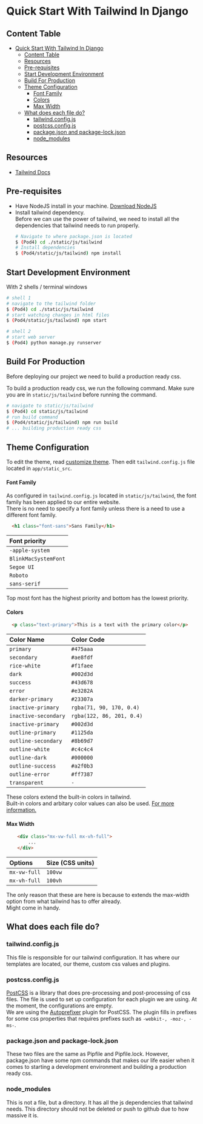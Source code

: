 # Quick Start With Tailwind In Django

## Content Table

- [Quick Start With Tailwind In Django](#quick-start-with-tailwind-in-django)
  - [Content Table](#content-table)
  - [Resources](#resources)
  - [Pre-requisites](#pre-requisites)
  - [Start Development Environment](#start-development-environment)
  - [Build For Production](#build-for-production)
  - [Theme Configuration](#theme-configuration)
      - [Font Family](#font-family)
      - [Colors](#colors)
      - [Max Width](#max-width)
  - [What does each file do?](#what-does-each-file-do)
    - [tailwind.config.js](#tailwindconfigjs)
    - [postcss.config.js](#postcssconfigjs)
    - [package.json and package-lock.json](#packagejson-and-package-lockjson)
    - [node_modules](#node_modules)


## Resources
- [Tailwind Docs](https://tailwindcss.com/docs/)

## Pre-requisites

- Have NodeJS install in your machine. [Download NodeJS](https://nodejs.org/en/download/)
- Install tailwind dependency. \
  Before we can use the power of tailwind, we need to install all the dependencies that tailwind needs to run properly.
  ```bash
  # Navigate to where package.json is located
  $ (Pod4) cd ./static/js/tailwind
  # Install dependencies
  $ (Pod4/static/js/tailwind) npm install
  ```

## Start Development Environment

With 2 shells / terminal windows
```bash
# shell 1
# navigate to the tailwind folder
$ (Pod4) cd ./static/js/tailwind
# start watching changes in html files
$ (Pod4/static/js/tailwind) npm start
```

```bash
# shell 2
# start web server
$ (Pod4) python manage.py runserver
```

## Build For Production
Before deploying our project we need to build a production ready css.

To build a production ready css, we run the following command. Make sure you are in `static/js/tailwind` before running the command.
```bash
# navigate to static/js/tailwind
$ (Pod4) cd static/js/tailwind
# run build command
$ (Pod4/static/js/tailwind) npm run build
# ... building production ready css
```

## Theme Configuration

To edit the theme, read [customize theme](https://tailwindcss.com/docs/theme). Then edit `tailwind.config.js` file located in `app/static_src`.

#### Font Family

As configured in `tailwind.config.js` located in `static/js/tailwind`, the font family has been applied to our entire website. \
There is no need to specify a font family unless there is a need to use a different font family.

```html
  <h1 class="font-sans">Sans Family</h1>
```

| Font priority |
| :-------- | 
| `-apple-system` | 
| `BlinkMacSystemFont` | 
| `Segoe UI` | 
| `Roboto` | 
| `sans-serif` | 

Top most font has the highest priority and bottom has the lowest priority.

#### Colors

```html
  <p class="text-primary">This is a text with the primary color</p>
```

| Color Name | Color Code |
| :-------- | :------- |  
| `primary`      | `#475aaa` | 
| `secondary`      | `#ae8fdf` |
| `rice-white`      | `#f1faee` |
| `dark`      | `#002d3d` |
| `success`      | `#43d678` |
| `error`      | `#e3282A` |
| `darker-primary`      | `#23307a` |
| `inactive-primary`      | `rgba(71, 90, 170, 0.4)` |
| `inactive-secondary`      | `rgba(122, 86, 201, 0.4)` |
| `inactive-primary`      | `#002d3d` |
| `outline-primary`      | `#1125da` |
| `outline-secondary`      | `#8b69d7` |
| `outline-white`      | `#c4c4c4` |
| `outline-dark`      | `#000000` |
| `outline-success`      | `#a2f0b3` |
| `outline-error`      | `#ff7387` |
| `transparent` | `-` |

These colors extend the built-in colors in tailwind. \
Built-in colors and arbitary color values can also be used. [For more information.](https://tailwindcss.com/docs/customizing-colors)

#### Max Width

```html
    <div class="mx-vw-full mx-vh-full">
        ...
    </div>
```
| Options   | Size (CSS units) | 
| :-------- | :------- |  
| `mx-vw-full` | `100vw` | 
| `mx-vh-full`      | `100vh` |

The only reason that these are here is because to extends the max-width \
option from what tailwind has to offer already. \
Might come in handy.

## What does each file do?

### tailwind.config.js
This file is responsible for our tailwind configuration. It has where our templates are located, our theme, custom css values and plugins.

### postcss.config.js
[PostCSS](https://postcss.org/) is a library that does pre-processing and post-processing of css files. The file is used to set up configuration for each plugin we are using. At the moment, the configurations are empty. \
We are using the [Autoprefixer](https://github.com/postcss/autoprefixer) plugin for PostCSS. The plugin fills in prefixes for some css properties that requires prefixes such as `-webkit-, -moz-, -ms-`.

### package.json and package-lock.json
These two files are the same as Pipfile and Pipfile.lock. However, package.json have some npm commands that makes our life easier when it comes to starting a development environment and building a production ready css.

### node_modules
This is not a file, but a directory. It has all the js dependencies that tailwind needs. This directory should not be deleted or push to github due to how massive it is.